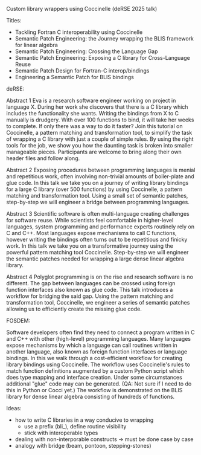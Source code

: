 Custom library wrappers using Coccinelle (deRSE 2025 talk)

Titles:

- Tackling Fortran C interoperability using Coccinelle
- Semantic Patch Engineering: the Journey wrapping the BLIS framework for linear algebra
- Semantic Patch Engineering: Crossing the Language Gap 
- Semantic Patch Engineering: Exposing a C library for Cross-Language Reuse
- Semantic Patch Design for Fortran-C interop/bindings 
- Engineering a Semantic Patch for BLIS bindings


deRSE:

Abstract 1
Eva is a research software engineer working on project in language X.
During her work she discovers that there is a C library which includes the functionality she wants.
Writing the bindings from X to C manually is drudgery.
With over 100 functions to bind, it will take her weeks to complete.
If only there was a way to do it faster?
Join this tutorial on Coccinelle, a pattern matching and transformation tool, to simplify the task of wrapping a C library with just a couple of simple rules.
By using the right tools for the job, we show you how the daunting task is broken into smaller manageable pieces. 
Participants are welcome to bring along their own header files and follow along. 

Abstract 2
Exposing procedures between programming languages is menial and repetitious work,
often involving non-trivial amounts of boiler-plate and glue code.
In this talk we take you on a journey of writing library bindings for a large C library (over 500 functions) by using Coccinelle, a pattern matching and transformation tool.
Using a small set of semantic patches, step-by-step we will engineer a bridge between programming languages.

Abstract 3
Scientific software is often multi-language creating challenges for software reuse.
While scientists feel comfortable in higher-level languages, system programming and performance experts routinely rely on C and C++.
Most languages expose mechanisms to call C functions, however writing the bindings often turns out to be repetitious and finicky work.
In this talk we take you on a transformative journey using the powerful pattern matching tool Coccinelle.
Step-by-step we will engineer the semantic patches needed for wrapping a large dense linear algebra library.

Abstract 4
Polyglot programming is on the rise and research software is no different.
The gap between languages can be crossed using foreign function interfaces also known as glue code. 
This talk introduces a workflow for bridging the said gap.
Using the pattern matching and transformation tool, Coccinelle, we engineer a series of semantic patches allowing us to efficiently create the missing glue code.

FOSDEM:

Software developers often find they need to connect a program written in C and C++ with other (high-level) programming languages.
Many languages expose mechanisms by which a language can call routines written in another language, also known as foreign function interfaces or language bindings.
In this  we walk through a cost-efficient workflow for creating library bindings using Coccinelle.
The workflow uses Coccinelle's rules to match function definitions augmented by a custom Python script which does type mapping and interface creation.
Under some circumstances additional "glue" code may can be generated. (QA: Not sure if I need to do this in Python or Cocci yet.)
The workflow is demonstrated on the BLIS library for dense linear algebra consisting of hundreds of functions.


Ideas:
- how to write C libraries in a way conducive to wrapping
  - use a prefix (bli_), define routine visibility
  - stick with interoperable types
- dealing with non-interporable constructs -> must be done case by case
- analogy with bridge (beam, pontoon, stepping-stones)
